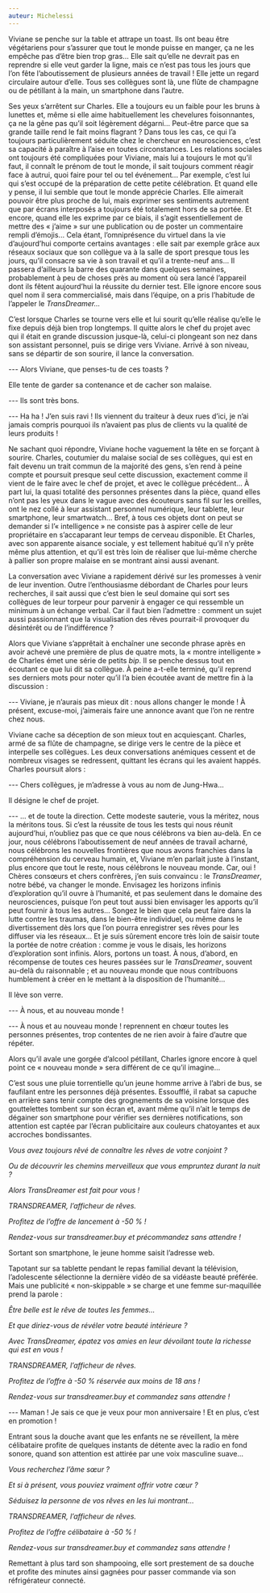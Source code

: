 ```yaml
---
auteur: Michelessi
---
```


Viviane se penche sur la table et attrape un toast. Ils ont beau être végétariens pour s’assurer que tout le monde puisse en manger, ça ne les empêche pas d’être bien trop gras... Elle sait qu’elle ne devrait pas en reprendre si elle veut garder la ligne, mais ce n’est pas tous les jours que l’on fête l’aboutissement de plusieurs années de travail ! Elle jette un regard circulaire autour d’elle. Tous ses collègues sont là, une flûte de champagne ou de pétillant à la main, un smartphone dans l’autre.

Ses yeux s’arrêtent sur Charles. Elle a toujours eu un faible pour les bruns à lunettes et, même si elle aime habituellement les chevelures foisonnantes, ça ne la gêne pas qu’il soit légèrement dégarni... Peut-être parce que sa grande taille rend le fait moins flagrant ? Dans tous les cas, ce qui l’a toujours particulièrement séduite chez le chercheur en neurosciences, c’est sa capacité à paraître à l’aise en toutes circonstances. Les relations sociales ont toujours été compliquées pour Viviane, mais lui a toujours le mot qu’il faut, il connaît le prénom de tout le monde, il sait toujours comment réagir face à autrui, quoi faire pour tel ou tel événement... Par exemple, c’est lui qui s’est occupé de la préparation de cette petite célébration. Et quand elle y pense, il lui semble que tout le monde apprécie Charles. Elle aimerait pouvoir être plus proche de lui, mais exprimer ses sentiments autrement que par écrans interposés a toujours été totalement hors de sa portée. Et encore, quand elle les exprime par ce biais, il s’agit essentiellement de mettre des « j’aime » sur une publication ou de poster un commentaire rempli d’émojis... Cela étant, l’omniprésence du virtuel dans la vie d’aujourd’hui comporte certains avantages : elle sait par exemple grâce aux réseaux sociaux que son collègue va à la salle de sport presque tous les jours, qu’il consacre sa vie à son travail et qu’il a trente-neuf ans... Il passera d’ailleurs la barre des quarante dans quelques semaines, probablement à peu de choses près au moment où sera lancé l’appareil dont ils fêtent aujourd’hui la réussite du dernier test. Elle ignore encore sous quel nom il sera commercialisé, mais dans l’équipe, on a pris l’habitude de l’appeler le *TransDreamer...*

C’est lorsque Charles se tourne vers elle et lui sourit qu’elle réalise qu’elle le fixe depuis déjà bien trop longtemps. Il quitte alors le chef du projet avec qui il était en grande discussion jusque-là, celui-ci plongeant son nez dans son assistant personnel, puis se dirige vers Viviane. Arrivé à son niveau, sans se départir de son sourire, il lance la conversation.

--- Alors Viviane, que penses-tu de ces toasts ?

Elle tente de garder sa contenance et de cacher son malaise.

--- Ils sont très bons.

--- Ha ha ! J’en suis ravi ! Ils viennent du traiteur à deux rues d’ici, je n’ai jamais compris pourquoi ils n’avaient pas plus de clients vu la qualité de leurs produits !

Ne sachant quoi répondre, Viviane hoche vaguement la tête en se forçant à sourire. Charles, coutumier du malaise social de ses collègues, qui est en fait devenu un trait commun de la majorité des gens, s’en rend à peine compte et poursuit presque seul cette discussion, exactement comme il vient de le faire avec le chef de projet, et avec le collègue précédent... À part lui, la quasi totalité des personnes présentes dans la pièce, quand elles n’ont pas les yeux dans le vague avec des écouteurs sans fil sur les oreilles, ont le nez collé à leur assistant personnel numérique, leur tablette, leur smartphone, leur smartwatch... Bref, à tous ces objets dont on peut se demander si l’« intelligence » ne consiste pas à aspirer celle de leur propriétaire en s’accaparant leur temps de cerveau disponible. Et Charles, avec son apparente aisance sociale, y est tellement habitué qu’il n’y prête même plus attention, et qu’il est très loin de réaliser que lui-même cherche à pallier son propre malaise en se montrant ainsi aussi avenant. 

La conversation avec Viviane a rapidement dérivé sur les promesses à venir de leur invention. Outre l’enthousiasme débordant de Charles pour leurs recherches, il sait aussi que c’est bien le seul domaine qui sort ses collègues de leur torpeur pour parvenir à engager ce qui ressemble un minimum à un échange verbal. Car il faut bien l’admettre : comment un sujet aussi passionnant que la visualisation des rêves pourrait-il provoquer du désintérêt ou de l’indifférence ?

Alors que Viviane s’apprêtait à enchaîner une seconde phrase après en avoir achevé une première de plus de quatre mots, la « montre intelligente » de Charles émet une série de petits *bip*. Il se penche dessus tout en écoutant ce que lui dit sa collègue. À peine a-t-elle terminé, qu’il reprend ses derniers mots pour noter qu’il l’a bien écoutée avant de mettre fin à la discussion :

--- Viviane, je n’aurais pas mieux dit : nous allons changer le monde ! À présent, excuse-moi, j’aimerais faire une annonce avant que l’on ne rentre chez nous.

Viviane cache sa déception de son mieux tout en acquiesçant. Charles, armé de sa flûte de champagne, se dirige vers le centre de la pièce et interpelle ses collègues. Les deux conversations anémiques cessent et de nombreux visages se redressent, quittant les écrans qui les avaient happés. Charles poursuit alors :

--- Chers collègues, je m’adresse à vous au nom de Jung-Hwa...

Il désigne le chef de projet.

--- ... et de toute la direction. Cette modeste sauterie, vous la méritez, nous la méritons tous. Si c’est la réussite de tous les tests qui nous réunit aujourd’hui, n’oubliez pas que ce que nous célébrons va bien au-delà. En ce jour, nous célébrons l’aboutissement de neuf années de travail acharné, nous célébrons les nouvelles frontières que nous avons franchies dans la compréhension du cerveau humain, et, Viviane m’en parlait juste à l’instant, plus encore que tout le reste, nous célébrons le nouveau monde. Car, oui ! Chères consœurs et chers confrères, j’en suis convaincu : le *TransDreamer*, notre bébé, va changer le monde. Envisagez les horizons infinis d’exploration qu’il ouvre à l’humanité, et pas seulement dans le domaine des neurosciences, puisque l’on peut tout aussi bien envisager les apports qu’il peut fournir à tous les autres... Songez le bien que cela peut faire dans la lutte contre les traumas, dans le bien-être individuel, ou même dans le divertissement dès lors que l’on pourra enregistrer ses rêves pour les diffuser via les réseaux... Et je suis sûrement encore très loin de saisir toute la portée de notre création : comme je vous le disais, les horizons d’exploration sont infinis. Alors, portons un toast. À nous, d’abord, en récompense de toutes ces heures passées sur le *TransDreamer*, souvent au-delà du raisonnable ; et au nouveau monde que nous contribuons humblement à créer en le mettant à la disposition de l’humanité...

Il lève son verre.

--- À nous, et au nouveau monde !

--- À nous et au nouveau monde ! reprennent en chœur toutes les personnes présentes, trop contentes de ne rien avoir à faire d’autre que répéter.

Alors qu’il avale une gorgée d’alcool pétillant, Charles ignore encore à quel point ce « nouveau monde » sera différent de ce qu’il imagine...


C’est sous une pluie torrentielle qu’un jeune homme arrive à l’abri de bus, se faufilant entre les personnes déjà présentes. Essoufflé, il rabat sa capuche en arrière sans tenir compte des grognements de sa voisine lorsque des gouttelettes tombent sur son écran et, avant même qu’il n’ait le temps de dégainer son smartphone pour vérifier ses dernières notifications, son attention est captée par l’écran publicitaire aux couleurs chatoyantes et aux accroches bondissantes.

*Vous avez toujours rêvé de connaître les rêves de votre conjoint ?*

*Ou de découvrir les chemins merveilleux que vous empruntez durant la nuit ?*

*Alors TransDreamer est fait pour vous !*

*TRANSDREAMER, l’afficheur de rêves.*

*Profitez de l’offre de lancement à -50 % !*

*Rendez-vous sur transdreamer.buy et précommandez sans attendre !*

Sortant son smartphone, le jeune homme saisit l’adresse web.


Tapotant sur sa tablette pendant le repas familial devant la télévision, l’adolescente sélectionne la dernière vidéo de sa vidéaste beauté préférée. Mais une publicité « non-skippable » se charge et une femme sur-maquillée prend la parole :

*Être belle est le rêve de toutes les femmes...*

*Et que diriez-vous de révéler votre beauté intérieure ?*

*Avec TransDreamer, épatez vos amies en leur dévoilant toute la richesse qui est en vous !*

*TRANSDREAMER, l’afficheur de rêves.*

*Profitez de l’offre à -50 % réservée aux moins de 18 ans !*

*Rendez-vous sur transdreamer.buy et commandez sans attendre !*

--- Maman ! Je sais ce que je veux pour mon anniversaire ! Et en plus, c’est en promotion !


Entrant sous la douche avant que les enfants ne se réveillent, la mère célibataire profite de quelques instants de détente avec la radio en fond sonore, quand son attention est attirée par une voix masculine suave...

*Vous recherchez l’âme sœur ?*

*Et si à présent, vous pouviez vraiment offrir votre cœur ?*

*Séduisez la personne de vos rêves en les lui montrant...*

*TRANSDREAMER, l’afficheur de rêves.*

*Profitez de l’offre célibataire à -50 % !*

*Rendez-vous sur transdreamer.buy et commandez sans attendre !*

Remettant à plus tard son shampooing, elle sort prestement de sa douche et profite des minutes ainsi gagnées pour passer commande via son réfrigérateur connecté.
